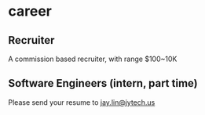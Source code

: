 # career

## Recruiter

A commission based recruiter, with range $100~10K

## Software Engineers (intern, part time)

Please send your resume to [jay.lin@jytech.us](mailto:jay.lin@jytech.us)
